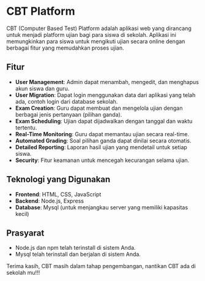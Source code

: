 # CBT Platform

CBT (Computer Based Test) Platform adalah aplikasi web yang dirancang untuk menjadi platform ujian bagi para siswa di sekolah. Aplikasi ini memungkinkan para siswa untuk mengikuti ujian secara online dengan berbagai fitur yang memudahkan proses ujian.

## Fitur

- **User Management**: Admin dapat menambah, mengedit, dan menghapus akun siswa dan guru.
- **User Migration**: Dapat login menggunakan data dari aplikasi yang telah ada, contoh login dari database sekolah.
- **Exam Creation**: Guru dapat membuat dan mengelola ujian dengan berbagai jenis pertanyaan (pilihan ganda).
- **Exam Scheduling**: Ujian dapat dijadwalkan dengan tanggal dan waktu tertentu.
- **Real-Time Monitoring**: Guru dapat memantau ujian secara real-time.
- **Automated Grading**: Soal pilihan ganda dapat dinilai secara otomatis.
- **Detailed Reporting**: Laporan hasil ujian yang mendetail untuk setiap siswa.
- **Security**: Fitur keamanan untuk mencegah kecurangan selama ujian.

## Teknologi yang Digunakan

- **Frontend**: HTML, CSS, JavaScript
- **Backend**: Node.js, Express
- **Database**: Mysql (untuk menjangkau server yang memiliki kapasitas kecil)

## Prasyarat

- Node.js dan npm telah terinstall di sistem Anda.
- Mysql telah terinstall dan berjalan di sistem Anda.

Terima kasih, CBT masih dalam tahap pengembangan, nantikan CBT ada di sekolah mu!!!

